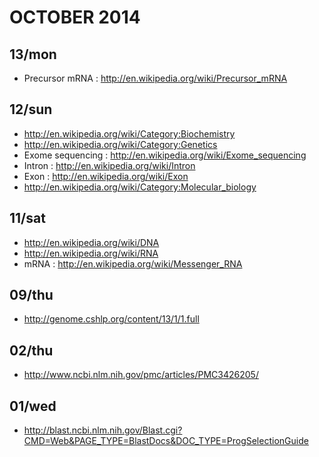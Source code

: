 # OCTOBER 2014

## 13/mon
- Precursor mRNA : http://en.wikipedia.org/wiki/Precursor_mRNA

## 12/sun
- http://en.wikipedia.org/wiki/Category:Biochemistry 
- http://en.wikipedia.org/wiki/Category:Genetics
- Exome sequencing : http://en.wikipedia.org/wiki/Exome_sequencing
- Intron : http://en.wikipedia.org/wiki/Intron
- Exon : http://en.wikipedia.org/wiki/Exon
- http://en.wikipedia.org/wiki/Category:Molecular_biology

## 11/sat
- http://en.wikipedia.org/wiki/DNA
- http://en.wikipedia.org/wiki/RNA
- mRNA : http://en.wikipedia.org/wiki/Messenger_RNA

## 09/thu
- http://genome.cshlp.org/content/13/1/1.full

## 02/thu
- http://www.ncbi.nlm.nih.gov/pmc/articles/PMC3426205/

## 01/wed
- http://blast.ncbi.nlm.nih.gov/Blast.cgi?CMD=Web&PAGE_TYPE=BlastDocs&DOC_TYPE=ProgSelectionGuide
